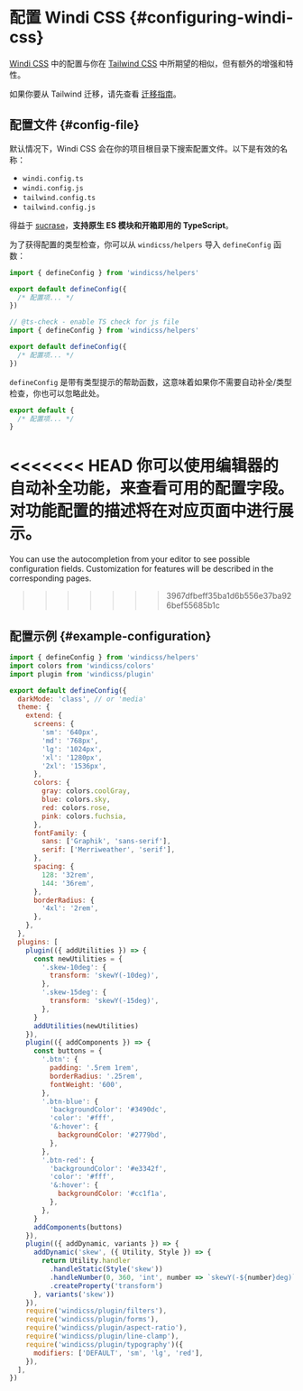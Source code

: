 [windi css]: https://github.com/windicss/windicss
[tailwind css]: https://tailwindcss.com/docs
[migration guide]: /guide/migration

# 配置 Windi CSS {#configuring-windi-css}

[Windi CSS] 中的配置与你在 [Tailwind CSS] 中所期望的相似，但有额外的增强和特性。

如果你要从 Tailwind 迁移，请先查看 [迁移指南][migration guide]。

## 配置文件 {#config-file}

默认情况下，Windi CSS 会在你的项目根目录下搜索配置文件。以下是有效的名称：

- `windi.config.ts`
- `windi.config.js`
- `tailwind.config.ts`
- `tailwind.config.js`

得益于 [sucrase](https://github.com/alangpierce/sucrase)，**支持原生 ES 模块和开箱即用的 TypeScript**。

为了获得配置的类型检查，你可以从 `windicss/helpers` 导入 `defineConfig` 函数：

```ts windi.config.ts
import { defineConfig } from 'windicss/helpers'

export default defineConfig({
  /* 配置项... */
})
```

```js windi.config.js
// @ts-check - enable TS check for js file
import { defineConfig } from 'windicss/helpers'

export default defineConfig({
  /* 配置项... */
})
```

`defineConfig` 是带有类型提示的帮助函数，这意味着如果你不需要自动补全/类型检查，你也可以忽略此处。

```js windi.config.js
export default {
  /* 配置项... */
}
```

<<<<<<< HEAD
你可以使用编辑器的自动补全功能，来查看可用的配置字段。对功能配置的描述将在对应页面中进行展示。
=======
You can use the autocompletion from your editor to see possible configuration fields. Customization for features will be described in the corresponding pages.
>>>>>>> 3967dfbeff35ba1d6b556e37ba926bef55685b1c

## 配置示例 {#example-configuration}

```js windi.config.js
import { defineConfig } from 'windicss/helpers'
import colors from 'windicss/colors'
import plugin from 'windicss/plugin'

export default defineConfig({
  darkMode: 'class', // or 'media'
  theme: {
    extend: {
      screens: {
        'sm': '640px',
        'md': '768px',
        'lg': '1024px',
        'xl': '1280px',
        '2xl': '1536px',
      },
      colors: {
        gray: colors.coolGray,
        blue: colors.sky,
        red: colors.rose,
        pink: colors.fuchsia,
      },
      fontFamily: {
        sans: ['Graphik', 'sans-serif'],
        serif: ['Merriweather', 'serif'],
      },
      spacing: {
        128: '32rem',
        144: '36rem',
      },
      borderRadius: {
        '4xl': '2rem',
      },
    },
  },
  plugins: [
    plugin(({ addUtilities }) => {
      const newUtilities = {
        '.skew-10deg': {
          transform: 'skewY(-10deg)',
        },
        '.skew-15deg': {
          transform: 'skewY(-15deg)',
        },
      }
      addUtilities(newUtilities)
    }),
    plugin(({ addComponents }) => {
      const buttons = {
        '.btn': {
          padding: '.5rem 1rem',
          borderRadius: '.25rem',
          fontWeight: '600',
        },
        '.btn-blue': {
          'backgroundColor': '#3490dc',
          'color': '#fff',
          '&:hover': {
            backgroundColor: '#2779bd',
          },
        },
        '.btn-red': {
          'backgroundColor': '#e3342f',
          'color': '#fff',
          '&:hover': {
            backgroundColor: '#cc1f1a',
          },
        },
      }
      addComponents(buttons)
    }),
    plugin(({ addDynamic, variants }) => {
      addDynamic('skew', ({ Utility, Style }) => {
        return Utility.handler
          .handleStatic(Style('skew'))
          .handleNumber(0, 360, 'int', number => `skewY(-${number}deg)`)
          .createProperty('transform')
      }, variants('skew'))
    }),
    require('windicss/plugin/filters'),
    require('windicss/plugin/forms'),
    require('windicss/plugin/aspect-ratio'),
    require('windicss/plugin/line-clamp'),
    require('windicss/plugin/typography')({
      modifiers: ['DEFAULT', 'sm', 'lg', 'red'],
    }),
  ],
})
```
